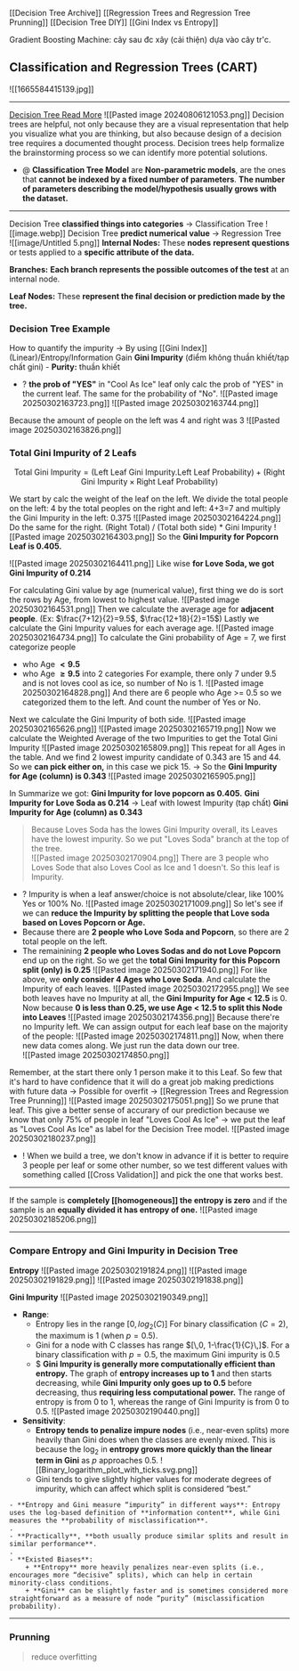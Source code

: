 [[Decision Tree Archive]]
[[Regression Trees and Regression Tree Prunning]]
[[Decision Tree DIY]]
[[Gini Index vs Entropy]]

Gradient Boosting Machine: cây sau đc xây (cải thiện) dựa vào cây tr'c.   

## Classification and Regression Trees (CART)
![[1665584415139.jpg]]


---

[Decision Tree Read More](https://towardsdatascience.com/decision-trees-explained-entropy-information-gain-gini-index-ccp-pruning-4d78070db36c/)
![[Pasted image 20240806121053.png]]
	Decision trees are helpful, not only because they are a visual representation that help you visualize what you are thinking, but also because design of a decision tree requires a documented thought process. Decision trees help formalize the brainstorming process so we can identify more potential solutions.

+ @ **Classification Tree Model** are **Non-parametric models**, are the ones that **cannot be indexed by a fixed number of parameters**. **The number of parameters describing the model/hypothesis usually grows with the dataset.**  

---

Decision Tree **classified things into categories** -> Classification Tree
![[image.webp]]
Decision Tree **predict numerical value** -> Regression Tree  
![[image/Untitled 5.png]]
**Internal Nodes:** These **nodes** **represent questions** or tests applied to a **specific attribute of the data.**

**Branches:** **Each branch represents the possible outcomes of the test** at an internal node.

**Leaf Nodes:** These **represent the final decision or prediction made by the tree.**

### Decision Tree Example
How to quantify the impurity -> By using [[Gini Index]] (Linear)/Entropy/Information Gain
**Gini Impurity** (điểm không thuần khiết/tạp chất gini) - **Purity:** thuần khiết
+ ? **the prob of "YES"** in "Cool As Ice" leaf only calc the prob of "YES" in the current leaf. The same for the probability of "No".
![[Pasted image 20250302163723.png]]
![[Pasted image 20250302163744.png]]

Because the amount of people on the left was 4 and right was 3
![[Pasted image 20250302163826.png]]

### Total Gini Impurity of 2 Leafs
$$\text{Total Gini Impurity} = 
(\text{Left Leaf Gini Impurity}.\text{Left Leaf Probability}) 
+ 
(\text{Right Gini Impurity} \times \text{Right Leaf Probability})$$

We start by calc the weight of the leaf on the left. We divide the total people on the left: 4 by the total peoples on the right and left: 4+3=7 and multiply the Gini Impurity in the left: 0.375
![[Pasted image 20250302164224.png]]
Do the same for the right. (Right Total) / (Total both side) * Gini Impurity
![[Pasted image 20250302164303.png]]
So the **Gini Impurity for Popcorn Leaf is 0.405.**

![[Pasted image 20250302164411.png]]
Like wise **for Love Soda, we got Gini Impurity of 0.214**

For calculating Gini value by age (numerical value), first thing we do is sort the rows by Age, from lowest to highest value. 
![[Pasted image 20250302164531.png]]
Then we calculate the average age for **adjacent people**. (Ex: $\frac{7+12}{2}=9.5$, $\frac{12+18}{2}=15$)
Lastly we calculate the Gini Impurity values for each average age.
![[Pasted image 20250302164734.png]]
To calculate the Gini probability of Age = 7, we first categorize people   
+ who Age **$< 9.5$** 
+ who Age **$\geq 9.5$** into 2 categories 
For example, there only 7 under 9.5 and is not loves cool as ice, so number of No is 1. 
![[Pasted image 20250302164828.png]]
And there are 6 people who Age >= 0.5 so we categorized them to the left. And count the number of Yes or No. 

Next we calculate the Gini Impurity of both side.
![[Pasted image 20250302165626.png]]
![[Pasted image 20250302165719.png]]
Now we calculate the Weighted Average of the two Impurities to get the Total Gini Impurity
![[Pasted image 20250302165809.png]]
This repeat for all Ages in the table. And we find 2 lowest impurity candidate of 0.343 are 15 and 44. So we **can pick either on,** in this case we pick 15. 
-> So the **Gini Impurity for Age (column) is 0.343**
![[Pasted image 20250302165905.png]]

In Summarize we got:
**Gini Impurity for love popcorn as 0.405.**
**Gini Impurity for Love Soda as 0.214** -> Leaf with lowest Impurity (tạp chất)
**Gini Impurity for Age (column) as 0.343**
>Because Loves Soda has the lowes Gini Impurity overall, its Leaves have the lowest impurity. So we put "Loves Soda" branch at the top of the tree.  
![[Pasted image 20250302170904.png]]
>There are 3 people who Loves Sode that also Loves Cool as Ice and 1 doesn't. So this leaf is Impurity. 
+ ? Impurity is when a leaf answer/choice is not absolute/clear, like 100% Yes or 100% No. 
![[Pasted image 20250302171009.png]]
So let's see if we can **reduce the Impurity by splitting the people that Love soda based on Loves Popcorn or Age.**
+ Because there are **2 people who Love Soda and Popcorn**, so there are 2 total people on the left.
+ The remainining **2 people who Loves Sodas and do not Love Popcorn** end up on the right.
So we get the **total Gini Impurity for this Popcorn split (only) is 0.25**
![[Pasted image 20250302171940.png]]
For like above, we **only consider 4 Ages who Love Soda**. And calculate the Impurity of each leaves.
![[Pasted image 20250302172955.png]]
We see both leaves have no Impurity at all, the **Gini Impurity for Age < 12.5** is 0. 
Now because **0 is less than 0.25, we use Age < 12.5 to split this Node into Leaves**
![[Pasted image 20250302174356.png]]
Because there're no Impurity left. We can assign output for each leaf base on the majority of the people:
![[Pasted image 20250302174811.png]]
Now, when there new data comes along. We just run the data down our tree.  
![[Pasted image 20250302174850.png]]

Remember, at the start there only 1 person make it to this Leaf. So few that it's hard to have confidence that it will do a great job making predictions with future data -> Possible for overfit -> [[Regression Trees and Regression Tree Prunning]]
![[Pasted image 20250302175051.png]]
So we prune that leaf. This give a better sense of accurary of our prediction because we know that only 75% of people in leaf "Loves Cool As Ice" -> we put the leaf as "Loves Cool As Ice" as label for the Decision Tree model. 
![[Pasted image 20250302180237.png]]
+ ! When we build a tree, we don't know in advance if it is better to require 3 people per leaf or some other number, so we test different values with something called [[Cross Validation]] and pick the one that works best.

---

If the sample is **completely [[homogeneous]] the entropy is zero** and if the sample is an **equally divided it has entropy of one.**
![[Pasted image 20250302185206.png]]

---
### Compare Entropy and Gini Impurity in Decision Tree

**Entropy**
![[Pasted image 20250302191824.png]]
![[Pasted image 20250302191829.png]]
![[Pasted image 20250302191838.png]]


**Gini Impurity**
![[Pasted image 20250302190349.png]]

- **Range**:
    - Entropy lies in the range $[ 0,log⁡_{2}(C)]$ For binary classification ($C=2$), the maximum is 1 (when $p=0.5$).
    - Gini for a node with C classes has range $[\,0, 1-\frac{1}{C}\,]$. For a binary classification with $p=0.5$, the maximum Gini impurity is 0.5
    - $ **Gini Impurity is generally more computationally efficient than entropy.** The graph of **entropy increases up to 1** and then starts decreasing, while **Gini Impurity only goes up to 0.5** before decreasing, thus **requiring less computational power.** The range of entropy is from 0 to 1, whereas the range of Gini Impurity is from 0 to 0.5.
	  ![[Pasted image 20250302190440.png]]  
- **Sensitivity**:
	- **Entropy tends to penalize impure nodes** (i.e., near-even splits) more heavily than Gini does when the classes are evenly mixed. This is because the $\log_2$ in **entropy grows more quickly than the linear term in Gini** as $p$ approaches 0.5.
	    ![[Binary_logarithm_plot_with_ticks.svg.png]]
	- Gini tends to give slightly higher values for moderate degrees of impurity, which can affect which split is considered “best.”
```ad-summary
- **Entropy and Gini measure “impurity” in different ways**: Entropy uses the log-based definition of **information content**, while Gini measures the **probability of misclassification**.
.
- **Practically**, **both usually produce similar splits and result in similar performance**.
.
- **Existed Biases**:
    + **Entropy** more heavily penalizes near-even splits (i.e., encourages more “decisive” splits), which can help in certain minority-class conditions.
    + **Gini** can be slightly faster and is sometimes considered more straightforward as a measure of node “purity” (misclassification probability).
```

---

### Prunning
> reduce overfitting

